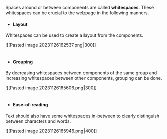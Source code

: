 Spaces around or between components are called **whitespaces**. These whitespaces can be crucial to the webpage in the following manners.

* #### Layout
Whitespaces can be used to create a layout from the components.

  ![[Pasted image 20231126162537.png|300]]
  <br><br>
  
* #### Grouping
By decreasing whitespaces between components of the same group and increasing whitespaces between other components, grouping can be done.

![[Pasted image 20231126165606.png|300]]
<br><br>

* #### Ease-of-reading
Text should also have some whitespaces in-between to clearly distinguish between characters and words.

![[Pasted image 20231126165946.png|400]]

